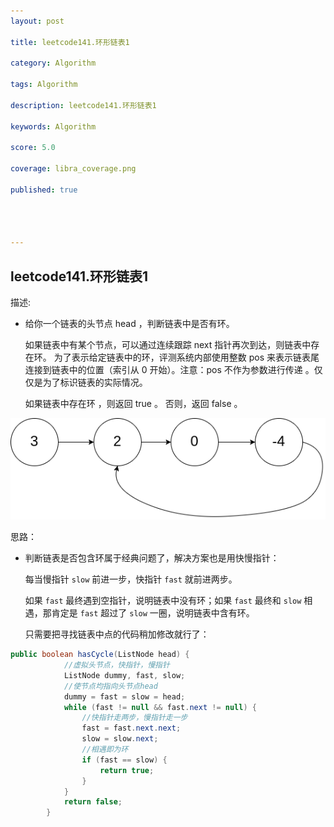 ```yaml
---
layout: post

title: leetcode141.环形链表1

category: Algorithm

tags: Algorithm

description: leetcode141.环形链表1

keywords: Algorithm

score: 5.0

coverage: libra_coverage.png

published: true




---
```


##  leetcode141.环形链表1

描述:

- 给你一个链表的头节点 head ，判断链表中是否有环。

  如果链表中有某个节点，可以通过连续跟踪 next 指针再次到达，则链表中存在环。 为了表示给定链表中的环，评测系统内部使用整数 pos 来表示链表尾连接到链表中的位置（索引从 0 开始）。注意：pos 不作为参数进行传递 。仅仅是为了标识链表的实际情况。

  如果链表中存在环 ，则返回 true 。 否则，返回 false 。


![img](/assets/imgs/circularlinkedlist.png)

思路：

- 判断链表是否包含环属于经典问题了，解决方案也是用快慢指针：

  每当慢指针 `slow` 前进一步，快指针 `fast` 就前进两步。

  如果 `fast` 最终遇到空指针，说明链表中没有环；如果 `fast` 最终和 `slow` 相遇，那肯定是 `fast` 超过了 `slow` 一圈，说明链表中含有环。

  只需要把寻找链表中点的代码稍加修改就行了：

```java
public boolean hasCycle(ListNode head) {
            //虚拟头节点，快指针，慢指针
            ListNode dummy, fast, slow;
            //使节点均指向头节点head
            dummy = fast = slow = head;
            while (fast != null && fast.next != null) {
                //快指针走两步，慢指针走一步
                fast = fast.next.next;
                slow = slow.next;
                //相遇即为环
                if (fast == slow) {
                    return true;
                }
            }
            return false;
        }
```

